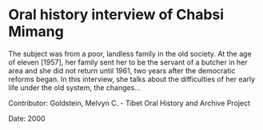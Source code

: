 # Oral history interview of Chabsi Mimang  
The subject was from a poor, landless family in the old society. At the age of eleven [1957], her family sent her to be the servant of a butcher in her area and she did not return until 1961, two years after the democratic reforms began. In this interview, she talks about the difficulties of her early life under the old system, the changes... 

Contributor: Goldstein, Melvyn C. - Tibet Oral History and Archive Project  

Date:
2000  

